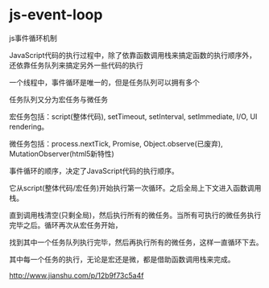 # js-event-loop
js事件循环机制

JavaScript代码的执行过程中，除了依靠函数调用栈来搞定函数的执行顺序外，还依靠任务队列来搞定另外一些代码的执行

一个线程中，事件循环是唯一的，但是任务队列可以拥有多个

任务队列又分为宏任务与微任务

宏任务包括：script(整体代码), setTimeout, setInterval, setImmediate, I/O, UI rendering。

微任务包括：process.nextTick, Promise, Object.observe(已废弃), MutationObserver(html5新特性)

事件循环的顺序，决定了JavaScript代码的执行顺序。

它从script(整体代码/宏任务)开始执行第一次循环。之后全局上下文进入函数调用栈。

直到调用栈清空(只剩全局)，然后执行所有的微任务。当所有可执行的微任务执行完毕之后。循环再次从宏任务开始，

找到其中一个任务队列执行完毕，然后再执行所有的微任务，这样一直循环下去。

其中每一个任务的执行，无论是宏还是微，都是借助函数调用栈来完成。

http://www.jianshu.com/p/12b9f73c5a4f
